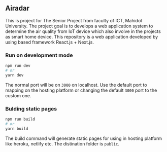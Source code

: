 
## Airadar

This is project for The Senior Project from faculty of ICT, Mahidol University.
The project goal is to develops a web application system to determine the air quality from IoT device which also involve in the projects as smart home device.
This repository is a web application developed by using based framework React.js + Next.js.

### Run on development mode

```bash
npm run dev
# or
yarn dev
```

The normal port will be on `3000` on localhost. Use the default port to mapping on the hosting platform or changing the default `3000` port to the custom one.

### Bulding static pages
```bash
npm run build
# or
yarn build
```
The build command will generate static pages for using in hosting platform like heroku, netlify etc. The distination folder is `public`.



